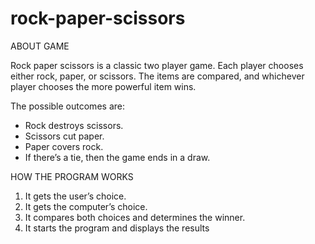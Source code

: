 # rock-paper-scissors
 <p>ABOUT GAME</p>
 <p>
  Rock paper scissors is a classic two player game. Each player chooses either rock, paper, or scissors. The items are compared, and whichever player chooses the more powerful item wins.
 </p>

The possible outcomes are:
<ul>
 <li>Rock destroys scissors.</li>
 <li>Scissors cut paper.</li>
 <li>Paper covers rock.</li>
 <li>If there’s a tie, then the game ends in a draw.</li>
</ul>

<p>HOW THE PROGRAM WORKS</p>
<ol>
 <li>It gets the user’s choice.</li>
 <li>It gets the computer’s choice.</li>
 <li>It compares both choices and determines the winner.</li>
 <li>It starts the program and displays the results</li>
</ol>
